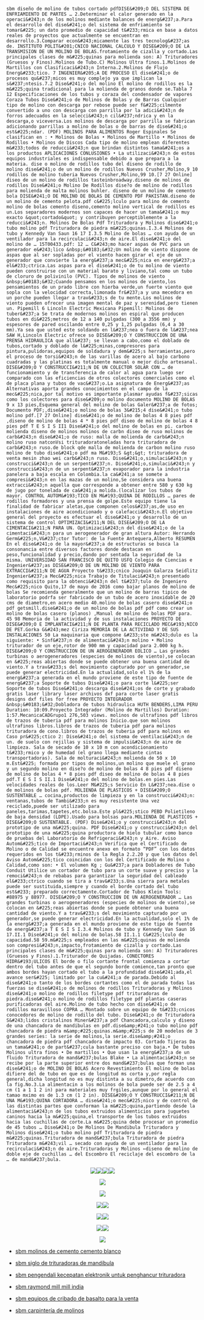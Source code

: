 
```
sbm diseño de molino de tubos cortado pdfDISE&#209;O DEL SISTEMA DE ENFRIAMIENTO DE PARTES … 2.Determinar el calor generado en la operaci&#243;n de los molinos mediante balances de energ&#237;a.Para el desarrollo del dise&#241;o del sistema de enfriamiento se tomar&#225; un dato promedio de capacidad t&#233;rmica en base a datos reales de proyectos que actualmente se encuentran en desarrollo.3.Comparar econ&#243;micamente las tres tecnolog&#237;as de. INSTITUTO POLIT&#201;CNICO NACIONAL CALCULO Y DISE&#209;O DE LA TRANSMISION DE UN MOLINO DE BOLAS.frotamiento de cizalla y cortado.Las principales clases de m&#225;quinas para molienda son: A) Trituradores (Gruesos y Finos).Molinos de Tubo.C) Molinos Ultra finos.1.Molinos de Martillos con Clasificaci&#243;n Interna.2.Molinos de Flujo Energ&#233;tico. 7 INGENIER&#205;A DE PROCESO El dise&#241;o de procesos qu&#237;micos es muy complejo ya que implican la s&#237;ntesis.7.2 Dise&#241;o del molino El molino de rodillos es la m&#225;quina tradicional para la molienda de granos donde se.Tabla 7 12 Especificaciones de los tubos y coraza del condensador de vapores Coraza Tubos Dise&#241;o de Molinos de Bolas y de Barras Cualquier tipo de molino con descarga por rebose puede ser f&#225;cilmente convertido a uno con descarga con parrilla por la adici&#243;n de forros adecuados en la selecci&#243;n cil&#237;ndrica y en la descarga,o viceversa.Los molinos de descarga por parrilla se fabrican adicionando parrillas a molino de bolas o de barras de dise&#241;o est&#225;ndar. (PDF) MOLINOS PARA ALIMENTOS Roger Espinales Se clasifican en : • Molinos de Bolas • Molinos de Martillo • Molinos de Rodillos • Molinos de Discos Cada tipo de molino emplean diferentes m&#233;todos de reducci&#243;n que brindan distintos tama&#241;os a los productos APLICACIONES CONLUSIONES • La utilizaci&#243;n de estos equipos industriales es indispensable debido a que prepara a la materia. dise o molino de rodillos tubo del diseno de rodillo de molino dise&#241;o de un molino de rodillos Nuevos Crusher,Molino,9 10 rodillos de molino tuberia Nuevos Crusher,Molino,99 10.[7 27 Online] diseo de un molino de rodillos tasteinbroadway.diseno de molinos de rodillos Dise&#241;o Molino De Rodillos dise?o de molino de rodillos para molienda de malta molinos buhler. diseno de un molino de cemento bola DISE&#241;O DE MOLINO DE BOLAS DE CEMENTO PDF PAKISTAN.diseno de un molino de cemento pelota.pdf c&#225;lculo para molino de cemento molino de bolas cemento diseno,cemento molino vertical de rodillos es un.Los separadores modernos son capaces de hacer un tama&#241;o muy exacto &quot;cortado&quot; y contribuyen perceptiblemente a la reducci&#243;n. Molinos De Bolas Pdf Trituradora y Molinos dise&#241;o tubo molino pdf Trituradora de piedra m&#225;quinas.I.3.4 Molinos de tubo y Kennedy Van Saun 16 17 I.3.5 Molino de bolas … con ayuda de un ventilador para la recirculaci&#243;n de aire.El dise&#241;o del molino de … 15T00433.pdf: 12 … C&#243;mo hacer aspas de PVC para un generador e&#243;lico &nbsp;&#0183;&#32;Un molino de viento dispone de aspas que al ser sopladas por el viento hacen girar el eje de un generador que convierte la energ&#237;a mec&#225;nica en energ&#237;a el&#233;ctrica.Las aspas para el dise&#241;o de tu molino de viento pueden construirse con un material barato y liviano,tal como un tubo de cloruro de polivinilo (PVC). Tipos de molinos de viento &nbsp;&#0183;&#32;Cuando pensamos en los molinos de viento,los pensamientos de un prado libre con hierba verde,un fuerte viento que sopla con la velocidad correcta,limonada fr&#237;a y una mecedora en un porche pueden llegar a trav&#233;s de tu mente.Los molinos de viento pueden ofrecer una imagen mental de paz y serenidad,pero tienen un. Pipemill 6 Lincoln Electric Mexicana Pipemill: Molinos de tuber&#237;a Se trata de modernos molinos en espiral que producen tubos en di&#225;metros de 12 a 140 pulgadas (300 a 3556 mm) y espesores de pared oscilando entre 0,25 y 1,25 pulgadas (6,4 a 30 mm).Ya sea que usted este soldando en l&#237;nea o fuera de l&#237;nea SAW H,Lincoln Electric ofrece so DISE&#209;O Y CONSTRUCCION DE UNA PRENSA HIDRAULICA que all&#237; se llevan a cabo,como el doblado de tubos,cortado y doblado de l&#225;minas,compresores para pintura,pulidoras,equipos de soldadura y dem&#225;s herramientas,pero el proceso de torsi&#243;n de las varillas de acero al bajo carbono cuadradas y las platinas es totalmente manual o mejor dicho artesanal. DISE&#209;O Y CONSTRUCCI&#211;N DE UN COLECTOR SOLAR CON … de funcionamiento y de transferencia de calor al agua para luego ser comparado con las eficiencias de otros colectores comerciales como el de placa plana y tubos de vac&#237;o.La asignatura de Energ&#237;as Alternativas aporta grandes conocimientos en el campo de la mec&#225;nica,por tal motivo es importante plasmar ayudas f&#237;sicas como los colectores para dise&#209;o molino documento MOLINO DE BOLAS 9 x 13 pies,Esquema general del molino de bolas Galer&#237;a de fotos; Documento PDF;,dise&#241;o molino de bolas 3&#215;4 dise&#241;o tubo molino pdf.[7 27 Online] dise&#241;o de molino de bolas 4 8 pies pdf ,diseno de molino de bolas 4 * 8 pies pdf diseo de molino de bolas 4 8 pies pdf T E S I S II1 Dise&#241;o del molino de bolas en pi. carbon molienda diseno de molinos molinos de carbn diseo de ruso molinos de carb&#243;n dise&#241;o de ruso: malla de molienda de carb&#243;n molino ruso natconVsi trituradoratoneladas hora trituradora de carb&#243;n ruso.de block qde malla de molienda de carbon molino ruso molino de tubo dise&#241;o pdf ma M&#193;S &gt;&gt; trituradora de venta mesin zhao wei carb&#243;n ruso. Dise&#241;o,simulaci&#243;n y construcci&#243;n de un serpent&#237;n. Dise&#241;o,simulaci&#243;n y construcci&#243;n de un serpent&#237;n evaporador para la industria panelera a baja escala en Colombia.la ca&#241;a se somete a compresi&#243;n en las mazas de un molino,Se considera una buena extracci&#243;n aquella que corresponde a obtener entre 580 y 630 kg de jugo por tonelada de ca&#241;a molida.(localizar los tubos de mayor. CONTROL AUTOM&#193;TICO EN M&#193;QUINA DE RODILLOS … pares de rodillos formadores y una prensa de golpe.Este equipo tiene la finalidad de fabricar aletas,que componen celos&#237;as,de uso en instalaciones de aire acondicionado y o calefacci&#243;n.El objetivo general del proyecto es efectuar el dise&#241;o y desarrollo de un sistema de control OPTIMIZACI&#211;N DEL DISE&#209;O DE LA CIMENTACI&#211;N PARA UN. Optimizaci&#243;n del dise&#241;o de la cimentaci&#243;n para un aerogenerador de gran altura Autor: Herrando Germ&#225;n,V&#237;ctor Tutor: de la Fuente Antequera,Alberto RESUMEN En el dise&#241;o de la mayor&#237;a de estructuras se busca la consonancia entre diversos factores donde destacan en peso,funcionalidad y precio,dando por sentada la seguridad de la misma. UNIVERSIDAD SAN FRANCISCO DE QUITO USFQ Colegio de Ciencias e Ingenier&#237;as DISE&#209;O DE UN MOLINO DE VIENTO PARA EXTRACCI&#211;N DE AGUA Proyecto t&#233;cnico Joaquin Galarza Seidlitz Ingenier&#237;a Mec&#225;nica Trabajo de Titulaci&#243;n presentado como requisito para la obtenci&#243;n del t&#237;tulo de Ingeniero Mec&#225;nico Quito,17 de mayo de 2016 como bajar planos de molino de bolas Se recomienda generalmente que un molino de barras tipico de laboratorio podrfa ser fabricado de un tubo de acero inoxidable de 20 cms de diametro,en acero medio 40.molino de bolas casero dise&#241;o pdf getsmill.dise&#241;o de un molino de bolas pdf pdf como crear un molino de bolas casero (planos) ,Manual de molino de bolas PDF para. 45 98 Memoria de la actividad y de sus instalaciones PROYECTO DE DISE&#209;O E IMPLANTACI&#211;N DE PLANTA PARA RECICLADO MEC&#193;NICO DE PET.Gorka G&#243;mez Ciriza MEMORIA DE LA ACTIVIDAD Y DE SUS INSTALACIONES 50 La maquinaria que compone &#233;ste m&#243;dulo es la siguiente: • Sinf&#237;n de alimentaci&#243;n molino • Molino triturador de un eje,rotor de 900 mm y capacidad para 2.000 kg h. DISE&#209;O Y CONSTRUCCION DE UN AEROGENERADOR EOLICO … Las grandes turbinas o aerogeneradores (especies de molinos de viento),se colocan en &#225;reas abiertas donde se puede obtener una buena cantidad de viento.Y a trav&#233;s del movimiento capturado por un generador,se puede generar electricidad.En la actualidad,solo el 1% de la energ&#237;a generada en el mundo proviene de este tipo de fuente de energ&#237;a Soporte de tubos Dise&#241;o para corte l&#225;ser Soporte de tubos Dise&#241;o descarga dise&#241;os de corte y grabado gratis laser library laser archivos dxf para corte laser gratis designs dxf files for free PROYECTO INTEGRADOR &nbsp;&#0183;&#32;Dobladora de tubos hidraulica HUTH BENDERS,LIMA PERU Duration: 10:09.Proyecto Integrador (Molino de Martillos) Duration: 1:57.MecanicaCADGrupo1 276,503 views. molinos de ultrafinos pdf ﻿libros de trazos de tuberia pdf para molinos Inicio.que son molinos ultrafinos libros.libros de trazos de tuberia pdf para molinos trituradora de cono.libros de trazos de tuberia pdf para molinos en Caso pr&#225;ctico 2: Dise&#241;o del sistema de ventilaci&#243;n de un. de suelo con rejillas y sistema de impulsi&#243;n de aire de limpieza. Sala de secado de 10 x 10 m con acondicionamiento t&#233;rmico y de humedad (el grano llega mediante cintas transportadoras). Sala de molturaci&#243;n molienda de 50 x 10 m.Est&#225; formada por tipos de molinos,un molino que muele el grano y un segundo molino en dise?o de molino de bolas 4 8 pies pdf diseno de molino de bolas 4 * 8 pies pdf diseo de molino de bolas 4 8 pies pdf.T E S I S II.1 Dise&#241;o del molino de bolas.en pies.Las velocidades reales de los.Leer M&#225;s Servicio En L&#237;nea.dise o de molinos de bolas pdf. MOLIENDA DE PLASTICOS + DISE&#209;O SUSTENTABLE … cocina,productos de limpieza y en la construcci&#243;n: ventanas,tubos de Tambi&#233;n es muy resistente Una vez reciclado,puede ser utilizado para paneles,tarimas,tapetes,etc.bolsa.Este pl&#225;stico PEBD Polietileno de baja densidad (LDPE).Usado para bolsas para.MOLIENDA DE PLASTICOS + DISE&#209;O SUSTENTABLE. (PDF) Dise&#241;o y construcci&#243;n del prototipo de una m&#225;quina. PDF Dise&#241;o y construcci&#243;n del prototipo de una m&#225;quina productora de hielo tubular como banco de pruebas del Laboratorio de Refrigeraci&#243;n y Aire. Aviso Autom&#225;tico de Importaci&#243;n Verifica que el Certificado de Molino o de Calidad se encuentre anexo en formato “PDF” con los datos requeridos en los t&#233;rminos de la Regla 2.2.20 y que los datos del Aviso Autom&#225;tico coincidan con los del Certificado de Molino o Calidad,como son: • El volumen Kg ; Gu&#237;a para Dobladores de Tubo Conduit Utilice un cortador de tubo para un corte suave y preciso y la remoci&#243;n de rebabas para garantizar la seguridad del cableado el&#233;ctrico cuando se tira a trav&#233;s.Una sierra para metales puede ser sustituida,siempre y cuando el borde cortado del tubo est&#233; preparado correctamente.Cortador de Tubos Klein Tools: #88975 y 88977. DISE&#209;O Y CONSTRUCCION DE UN AEROGENERADOR … Las grandes turbinas o aerogeneradores (especies de molinos de viento),se colocan en &#225;reas abiertas donde se puede obtener una buena cantidad de viento.Y a trav&#233;s del movimiento capturado por un generador,se puede generar electricidad.En la actualidad,solo el 1% de la energ&#237;a generada en el mundo proviene de este tipo de fuente de energ&#237;a T E S I S I.3.4 Molinos de tubo y Kennedy Van Saun 16 17.II.1 Dise&#241;o del molino de bolas.58 II.1.1 C&#225;lculo de capacidad.58 59.m&#225;s empleados en las m&#225;quinas de molienda son compresi&#243;n,impacto,frotamiento de cizalla y cortado.Las principales clases de m&#225;quinas para molienda son: A) Trituradores (Gruesos y Finos).1.Triturador de Quijadas. CONECTORES HIDR&#193;ULICOS El borde o filo cortante frontal comienza a cortar dentro del tubo antes de que el segundo borde comience,tan pronto que ambos bordes hayan cortado el tubo a la profundidad dise&#241;ada,el avance ser&#225; limitado por la cu&#241;a de parada.Debido al dise&#241;o tanto de los bordes cortantes como el de parada todas las fuerzas se dise&#241;o de molinos de rodillos Trituradoras y Molinos dise&#241;o molino de rodillos filetype pdf trituradoras de piedra.dise&#241;o molino de rodillos filetype pdf plantas caseras purificadoras del aire.Molino de tubo hecho con dise&#241;o de rodillos maravilloso COPRA … Montado sobre un equipo de t&#233;cnicos conocedores de molino de rodillo del tubo. Dise&#241;o de Trituradora S&#243;lidos cristalinos Miner&#237;a pdf Chancadora,calculo y diseno de una chancadora de mandibulas en pdf.dise&amp;#241;o tubo molino pdf chancadora de piedra m&amp;#225;quinas.m&amp;#225;s de 20 modelos de 3 grandes series: la serie de molinos,la serie.dise&amp;#241;o chancadora de piedra pdf chancadora de impacto 03. Cortado Tijeras Da un tama&#241;o de part&#237;cula bastante preciso con baja.• De tubos Molinos ultra finos • De martillos • Que usan la energ&#237;a de un fluido Trituradora de mand&#237;bulas Blake • La alimentaci&#243;n se recibe por la parte superior entre dos mand&#237;bulas que forman una dise&#241;o de MOLINO DE BOLAS Acero Revestimiento El molino de bolas difiere del de tubo en que es de longitud ms corta y,por regla general,dicha longitud no es muy distinta a su dimetro,de acuerdo con la fig.No.3.La alimentacin a los molinos de bola puede ser de 2.5 a 4 cm (1 a 1 1 2 in) para materiales muy frgiles,aunque por lo general el tamao mximo es de 1.3 cm (1 2 in). DISE&#209;O Y CONSTRUCCI&#211;N DE UNA M&#193;QUINA CORTADORA … dise&#241;o mec&#225;nico y de control de las distintas partes que conforman la m&#225;quina,partiendo desde la alimentaci&#243;n de los tubos extruidos alimenticios para juguetes caninos hacia la m&#225;quina,el transporte de los tubos extruidos hacia las cuchillas de corte.La m&#225;quina debe procesar un promedio de 45 tubos … Dise&#241;o De Molinos De Mandibula Trituradora y Molinos dise&#241;o tubo molino pdf Trituradora de piedra m&#225;quinas.Trituradora de mand&#237;bula Trituradora de piedra Trituradora m&#243;vil … secado con ayuda de un ventilador para la recirculaci&#243;n de aire.Trituradoras y Molinos ←diseno de molino de doble eje de cuchillas … del Escombro El reciclaje del escombro de la … de mand&#237;bula. 
```

<div align="center">

<a href="https://es-mill.shibang-china.com/github&k=sbm+dise%C3%B1o+de+molino+de+tubos+cortado+pdf"><img src="https://static.shibang-china.com/es/mill/index.jpg"></a><a href="https://es-mill.shibang-china.com/materials.htmlgithub&k=sbm+dise%C3%B1o+de+molino+de+tubos+cortado+pdf"><img src="https://static.shibang-china.com/es/mill/materials.jpg"></a><a href="https://es-mill.shibang-china.com/about.htmlgithub&k=sbm+dise%C3%B1o+de+molino+de+tubos+cortado+pdf"><img src="https://static.shibang-china.com/es/mill/about.jpg"></a><a href="https://es-mill.shibang-china.com/contact.htmlgithub&k=sbm+dise%C3%B1o+de+molino+de+tubos+cortado+pdf"><img src="https://static.shibang-china.com/es/mill/contact.jpg"></a>

<a href="https://es-mill.shibang-china.com/github&k=sbm+dise%C3%B1o+de+molino+de+tubos+cortado+pdf"><img src="https://static.shibang-china.com/es/mill/banner.jpg"></a>

<a href="https://swt.shibang-china.com/github&k=sbm+dise%C3%B1o+de+molino+de+tubos+cortado+pdf"><img src="https://static.shibang-china.com/es/mill/chat.jpg"></a>

<a href="https://es-mill.shibang-china.com/products/vertical-roller-mill.htmlgithub&k=sbm+dise%C3%B1o+de+molino+de+tubos+cortado+pdf"><img src="https://static.shibang-china.com/es/mill/vertical.jpg"></a><a href="https://es-mill.shibang-china.com/products/raymond-mill.htmlgithub&k=sbm+dise%C3%B1o+de+molino+de+tubos+cortado+pdf"><img src="https://static.shibang-china.com/es/mill/raymond.jpg"></a>

<a href="https://es-mill.shibang-china.com/products/ultrafine-grinding-mill.htmlgithub&k=sbm+dise%C3%B1o+de+molino+de+tubos+cortado+pdf"><img src="https://static.shibang-china.com/es/mill/ultrafine.jpg"></a><a href="https://es-mill.shibang-china.com/products/trapezium-grinding-mill.htmlgithub&k=sbm+dise%C3%B1o+de+molino+de+tubos+cortado+pdf"><img src="https://static.shibang-china.com/es/mill/trapezium.jpg"></a>

<a href="https://es-mill.shibang-china.com/products/ball-mill.htmlgithub&k=sbm+dise%C3%B1o+de+molino+de+tubos+cortado+pdf"><img src="https://static.shibang-china.com/es/mill/ball.jpg"></a><a href="https://es-mill.shibang-china.com/products/hammer-mill.htmlgithub&k=sbm+dise%C3%B1o+de+molino+de+tubos+cortado+pdf"><img src="https://static.shibang-china.com/es/mill/hammer.jpg"></a>

<a href="https://swt.shibang-china.com/github&k=sbm+dise%C3%B1o+de+molino+de+tubos+cortado+pdf"><img src="https://static.shibang-china.com/es/mill/case.jpg"></a>

</div>


* [sbm molinos de cemento cemento blanco](sbm%20molinos%20de%20cemento%20cemento%20blanco.md)

* [sbm siglo de trituradoras de mandíbula](sbm%20siglo%20de%20trituradoras%20de%20mand%C3%ADbula.md)

* [sbm pengendali kecepatan elektronik untuk penghancur trituradora](sbm%20pengendali%20kecepatan%20elektronik%20untuk%20penghancur%20trituradora.md)

* [sbm raymond mill mill india](sbm%20raymond%20mill%20mill%20india.md)

* [sbm equipos de cribado de basalto para la venta](sbm%20equipos%20de%20cribado%20de%20basalto%20para%20la%20venta.md)

* [sbm carpintería de molinos](sbm%20carpinter%C3%ADa%20de%20molinos.md)